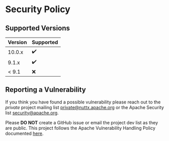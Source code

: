 # Security Policy

## Supported Versions

| Version | Supported          |
| ------- | ------------------ |
| 10.0.x  | :heavy_check_mark: |
| 9.1.x   | :heavy_check_mark: |
| < 9.1   | :x:                |

## Reporting a Vulnerability

If you think you have found a possible vulnerability please reach out to the _private_ project mailing list
private@nuttx.apache.org or the Apache Security list security@apache.org.

Please **DO NOT** create a GitHub issue or email the project dev list as they are public.
This project follows the Apache Vulnerability Handling Policy documented [here](https://www.apache.org/security/committers.html#vulnerability-handling).
